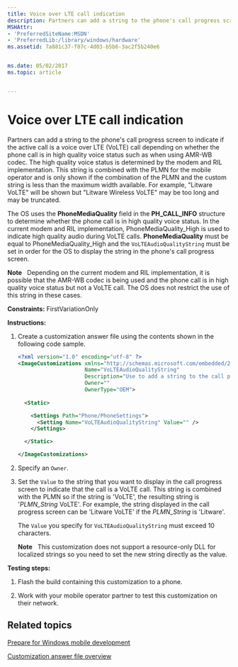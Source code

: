 ```yaml
---
title: Voice over LTE call indication
description: Partners can add a string to the phone's call progress screen to indicate if the active call is a voice over LTE (VoLTE) call depending on whether the phone call is in high quality voice status such as when using AMR-WB codec.
MSHAttr:
- 'PreferredSiteName:MSDN'
- 'PreferredLib:/library/windows/hardware'
ms.assetid: 7a881c37-f07c-4d03-b5b6-3ac2f5b240e6


ms.date: 05/02/2017
ms.topic: article


---
```


# Voice over LTE call indication


Partners can add a string to the phone's call progress screen to indicate if the active call is a voice over LTE (VoLTE) call depending on whether the phone call is in high quality voice status such as when using AMR-WB codec. The high quality voice status is determined by the modem and RIL implementation. This string is combined with the PLMN for the mobile operator and is only shown if the combination of the PLMN and the custom string is less than the maximum width available. For example, "Litware VoLTE" will be shown but "Litware Wireless VoLTE" may be too long and may be truncated.

The OS uses the **PhoneMediaQuality** field in the **PH\_CALL\_INFO** structure to determine whether the phone call is in high quality voice status. In the current modem and RIL implementation, PhoneMediaQuality\_High is used to indicate high quality audio during VoLTE calls. **PhoneMediaQuality** must be equal to PhoneMediaQuality\_High and the `VoLTEAudioQualityString` must be set in order for the OS to display the string in the phone's call progress screen.

**Note**  
Depending on the current modem and RIL implementation, it is possible that the AMR-WB codec is being used and the phone call is in high quality voice status but not a VoLTE call. The OS does not restrict the use of this string in these cases.

 

<a href="" id="constraints---firstvariationonly"></a>**Constraints:** FirstVariationOnly  

<a href="" id="instructions-"></a>**Instructions:**  
1.  Create a customization answer file using the contents shown in the following code sample.

    ```XML
    <?xml version="1.0" encoding="utf-8" ?>  
    <ImageCustomizations xmlns="http://schemas.microsoft.com/embedded/2004/10/ImageUpdate"  
                         Name="VoLTEAudioQualityString"  
                         Description="Use to add a string to the call progress screen to indicate if the call is a voice over LTE call."  
                         Owner=""  
                         OwnerType="OEM"> 
      
      <Static>  

        <Settings Path="Phone/PhoneSettings">  
          <Setting Name="VoLTEAudioQualityString" Value="" />
        </Settings>  

      </Static>

    </ImageCustomizations>
    ```

2.  Specify an `Owner`.

3.  Set the `Value` to the string that you want to display in the call progress screen to indicate that the call is a VoLTE call. This string is combined with the PLMN so if the string is 'VoLTE', the resulting string is '*PLMN\_String* VoLTE'. For example, the string displayed in the call progress screen can be 'Litware VoLTE' if the *PLMN\_String* is 'Litware'.

    The `Value` you specify for `VoLTEAudioQualityString` must exceed 10 characters.

    **Note**  
    This customization does not support a resource-only DLL for localized strings so you need to set the new string directly as the value.

     

<a href="" id="testing-steps-"></a>**Testing steps:**  
1.  Flash the build containing this customization to a phone.

2.  Work with your mobile operator partner to test this customization on their network.

## Related topics

[Prepare for Windows mobile development](https://docs.microsoft.com/en-us/windows-hardware/manufacture/mobile/preparing-for-windows-mobile-development)

[Customization answer file overview](https://docs.microsoft.com/en-us/windows-hardware/customize/mobile/mcsf/customization-answer-file)

